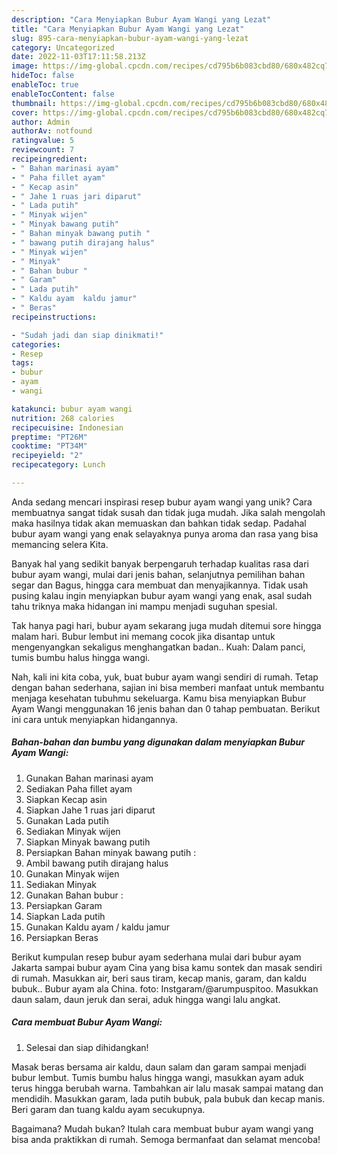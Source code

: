 ```yaml
---
description: "Cara Menyiapkan Bubur Ayam Wangi yang Lezat"
title: "Cara Menyiapkan Bubur Ayam Wangi yang Lezat"
slug: 895-cara-menyiapkan-bubur-ayam-wangi-yang-lezat
category: Uncategorized
date: 2022-11-03T17:11:58.213Z
image: https://img-global.cpcdn.com/recipes/cd795b6b083cbd80/680x482cq70/bubur-ayam-wangi-foto-resep-utama.jpg
hideToc: false
enableToc: true
enableTocContent: false
thumbnail: https://img-global.cpcdn.com/recipes/cd795b6b083cbd80/680x482cq70/bubur-ayam-wangi-foto-resep-utama.jpg
cover: https://img-global.cpcdn.com/recipes/cd795b6b083cbd80/680x482cq70/bubur-ayam-wangi-foto-resep-utama.jpg
author: Admin
authorAv: notfound
ratingvalue: 5
reviewcount: 7
recipeingredient:
- " Bahan marinasi ayam"
- " Paha fillet ayam"
- " Kecap asin"
- " Jahe 1 ruas jari diparut"
- " Lada putih"
- " Minyak wijen"
- " Minyak bawang putih"
- " Bahan minyak bawang putih "
- " bawang putih dirajang halus"
- " Minyak wijen"
- " Minyak"
- " Bahan bubur "
- " Garam"
- " Lada putih"
- " Kaldu ayam  kaldu jamur"
- " Beras"
recipeinstructions:

- "Sudah jadi dan siap dinikmati!"
categories:
- Resep
tags:
- bubur
- ayam
- wangi

katakunci: bubur ayam wangi 
nutrition: 268 calories
recipecuisine: Indonesian
preptime: "PT26M"
cooktime: "PT34M"
recipeyield: "2"
recipecategory: Lunch

---
```





Anda sedang mencari inspirasi resep bubur ayam wangi yang unik? Cara membuatnya sangat tidak susah dan tidak juga mudah. Jika salah mengolah maka hasilnya tidak akan memuaskan dan bahkan tidak sedap. Padahal bubur ayam wangi yang enak selayaknya punya aroma dan rasa yang bisa memancing selera Kita.





Banyak hal yang sedikit banyak berpengaruh terhadap kualitas rasa dari bubur ayam wangi, mulai dari jenis bahan, selanjutnya pemilihan bahan segar dan Bagus, hingga cara membuat dan menyajikannya. Tidak usah pusing kalau ingin menyiapkan bubur ayam wangi yang enak,      asal sudah tahu triknya maka hidangan ini mampu menjadi suguhan spesial.














Tak hanya pagi hari, bubur ayam sekarang juga mudah ditemui sore hingga malam hari. Bubur lembut ini memang cocok jika disantap untuk mengenyangkan sekaligus menghangatkan badan.. Kuah: Dalam panci, tumis bumbu halus hingga wangi.






Nah, kali ini kita coba, yuk, buat bubur ayam wangi sendiri di rumah. Tetap dengan bahan sederhana, sajian ini bisa memberi manfaat untuk membantu menjaga kesehatan tubuhmu sekeluarga. Kamu bisa menyiapkan Bubur Ayam Wangi menggunakan 16 jenis bahan dan 0 tahap pembuatan. Berikut ini cara untuk menyiapkan hidangannya.

<!--inarticleads1-->

##### Bahan-bahan dan bumbu yang digunakan dalam menyiapkan Bubur Ayam Wangi:

1. Gunakan  Bahan marinasi ayam
1. Sediakan  Paha fillet ayam
1. Siapkan  Kecap asin
1. Siapkan  Jahe 1 ruas jari diparut
1. Gunakan  Lada putih
1. Sediakan  Minyak wijen
1. Siapkan  Minyak bawang putih
1. Persiapkan  Bahan minyak bawang putih :
1. Ambil  bawang putih dirajang halus
1. Gunakan  Minyak wijen
1. Sediakan  Minyak
1. Gunakan  Bahan bubur :
1. Persiapkan  Garam
1. Siapkan  Lada putih
1. Gunakan  Kaldu ayam / kaldu jamur
1. Persiapkan  Beras


Berikut kumpulan resep bubur ayam sederhana mulai dari bubur ayam Jakarta sampai bubur ayam Cina yang bisa kamu sontek dan masak sendiri di rumah. Masukkan air, beri saus tiram, kecap manis, garam, dan kaldu bubuk.. Bubur ayam ala China. foto: Instgaram/@arumpuspitoo. Masukkan daun salam, daun jeruk dan serai, aduk hingga wangi lalu angkat. 

<!--inarticleads2-->

##### Cara membuat Bubur Ayam Wangi:


1. Selesai dan siap dihidangkan!

Masak beras bersama air kaldu, daun salam dan garam sampai menjadi bubur lembut. Tumis bumbu halus hingga wangi, masukkan ayam aduk terus hingga berubah warna. Tambahkan air lalu masak sampai matang dan mendidih. Masukkan garam, lada putih bubuk, pala bubuk dan kecap manis. Beri garam dan tuang kaldu ayam secukupnya. 

Bagaimana? Mudah bukan? Itulah cara membuat bubur ayam wangi yang bisa anda praktikkan di rumah. Semoga bermanfaat dan selamat mencoba!

